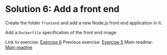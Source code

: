 # Solution 6: Add a front end

Create the folder `frontend` and add a new Node.js front end application in it.

Add a `Dockerfile` specification of the front end image.

Link to exercise: [Exercise 6](../../exercise-6.md)
Previous exercise: [Exercise 5](../../exercise-5.md)
Main readme: [Main readme](../../README.md)
